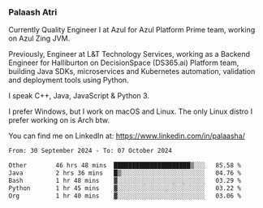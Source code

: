 ### Palaash Atri

Currently Quality Engineer I at Azul for Azul Platform Prime team, working on Azul Zing JVM. 

Previously, Engineer at L&T Technology Services, working as a Backend Engineer for Halliburton on DecisionSpace (DS365.ai) Platform team, building Java SDKs, microservices and Kubernetes automation, validation and deployment tools using Python.

I speak C++, Java, JavaScript & Python 3.

I prefer Windows, but I work on macOS and Linux. The only Linux distro I prefer working on is Arch btw.

You can find me on LinkedIn at: https://www.linkedin.com/in/palaasha/

<!--START_SECTION:waka-->

```txt
From: 30 September 2024 - To: 07 October 2024

Other        46 hrs 48 mins  █████████████████████▒░░░   85.58 %
Java         2 hrs 36 mins   █▒░░░░░░░░░░░░░░░░░░░░░░░   04.76 %
Bash         1 hr 48 mins    ▓░░░░░░░░░░░░░░░░░░░░░░░░   03.29 %
Python       1 hr 45 mins    ▓░░░░░░░░░░░░░░░░░░░░░░░░   03.22 %
Org          1 hr 40 mins    ▓░░░░░░░░░░░░░░░░░░░░░░░░   03.06 %
```

<!--END_SECTION:waka-->
